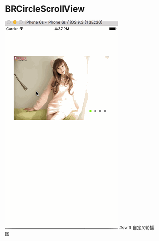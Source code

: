 # BRCircleScrollView
![image](https://github.com/sorBhr/BRCircleScrollView/blob/master/轮播图.gif)
#swift 自定义轮播图
